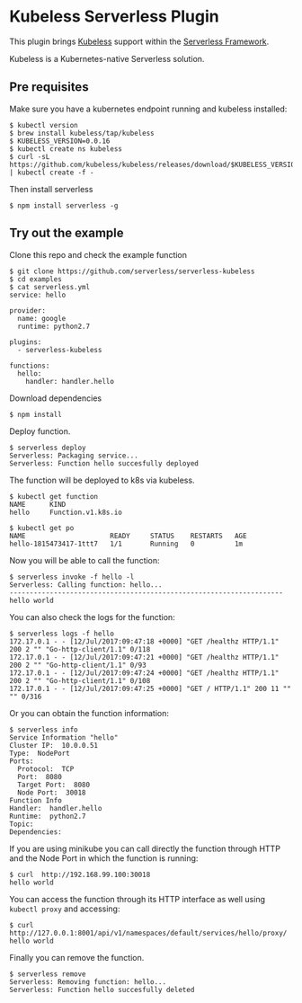# Kubeless Serverless Plugin

This plugin brings [Kubeless](https://github.com/kubeless/kubeless) support within the [Serverless Framework](https://github.com/serverless).

Kubeless is a Kubernetes-native Serverless solution.

## Pre requisites

Make sure you have a kubernetes endpoint running and kubeless installed:

```
$ kubectl version
$ brew install kubeless/tap/kubeless
$ KUBELESS_VERSION=0.0.16
$ kubectl create ns kubeless
$ curl -sL https://github.com/kubeless/kubeless/releases/download/$KUBELESS_VERSION/kubeless-$KUBELESS_VERSION.yaml | kubectl create -f -
```

Then install serverless
```
$ npm install serverless -g
```

## Try out the example

Clone this repo and check the example function
```
$ git clone https://github.com/serverless/serverless-kubeless
$ cd examples
$ cat serverless.yml
service: hello

provider:
  name: google
  runtime: python2.7

plugins:
  - serverless-kubeless

functions:
  hello:
    handler: handler.hello
```

Download dependencies
```
$ npm install
```

Deploy function.
```
$ serverless deploy
Serverless: Packaging service...
Serverless: Function hello succesfully deployed
```

The function will be deployed to k8s via kubeless.
```
$ kubectl get function
NAME      KIND
hello     Function.v1.k8s.io

$ kubectl get po
NAME                     READY     STATUS    RESTARTS   AGE
hello-1815473417-1ttt7   1/1       Running   0          1m
```

Now you will be able to call the function:
```
$ serverless invoke -f hello -l
Serverless: Calling function: hello...
--------------------------------------------------------------------
hello world
```

You can also check the logs for the function:
```
$ serverless logs -f hello
172.17.0.1 - - [12/Jul/2017:09:47:18 +0000] "GET /healthz HTTP/1.1" 200 2 "" "Go-http-client/1.1" 0/118
172.17.0.1 - - [12/Jul/2017:09:47:21 +0000] "GET /healthz HTTP/1.1" 200 2 "" "Go-http-client/1.1" 0/93
172.17.0.1 - - [12/Jul/2017:09:47:24 +0000] "GET /healthz HTTP/1.1" 200 2 "" "Go-http-client/1.1" 0/108
172.17.0.1 - - [12/Jul/2017:09:47:25 +0000] "GET / HTTP/1.1" 200 11 "" "" 0/316
```

Or you can obtain the function information:
```
$ serverless info
Service Information "hello"
Cluster IP:  10.0.0.51
Type:  NodePort
Ports:
  Protocol:  TCP
  Port:  8080
  Target Port:  8080
  Node Port:  30018
Function Info
Handler:  handler.hello
Runtime:  python2.7
Topic:
Dependencies:
```

If you are using minikube you can call directly the function through HTTP and the Node Port in which the function is running:
```
$ curl  http://192.168.99.100:30018
hello world
```

You can access the function through its HTTP interface as well using `kubectl proxy` and accessing:
```
$ curl http://127.0.0.1:8001/api/v1/namespaces/default/services/hello/proxy/
hello world
```

Finally you can remove the function.
```
$ serverless remove
Serverless: Removing function: hello...
Serverless: Function hello succesfully deleted
```
